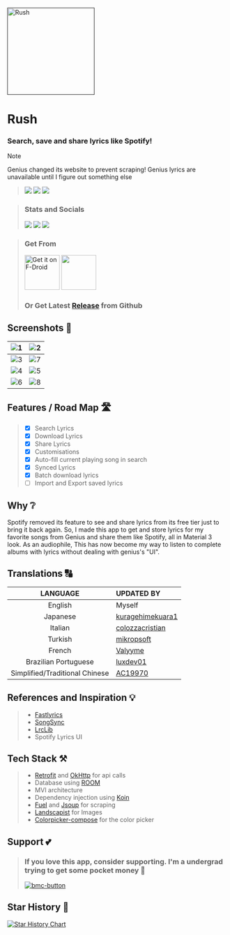 
[<img src="fastlane/metadata/android/en-US/images/icon200x200.png" alt="Rush" width="200"/>]()

# Rush
### Search, save and share lyrics like Spotify! 

> [!NOTE]
> Genius changed its website to prevent scraping!
> Genius lyrics are unavailable until I figure out something else

> [<img src="https://ziadoua.github.io/m3-Markdown-Badges/badges/Android/android2.svg">]()
> [<img src="https://ziadoua.github.io/m3-Markdown-Badges/badges/AndroidStudio/androidstudio3.svg">]()
> [<img src="https://ziadoua.github.io/m3-Markdown-Badges/badges/Kotlin/kotlin1.svg">]()

> ### Stats and Socials
> [<img src="https://m3-markdown-badges.vercel.app/stars/1/3/shub39/Rush">]()
> [<img src="https://m3-markdown-badges.vercel.app/issues/1/2/shub39/Rush">]()
> [<img src="https://ziadoua.github.io/m3-Markdown-Badges/badges/Discord/discord2.svg">](https://discord.gg/https://discord.gg/nxA2hgtEKf)

> ### Get From
> [<img src="https://fdroid.gitlab.io/artwork/badge/get-it-on.png" alt="Get it on F-Droid" height="80">](https://f-droid.org/packages/com.shub39.rush/)
> <a href="https://apt.izzysoft.de/packages/com.shub39.rush/latest"><img src="https://gitlab.com/IzzyOnDroid/repo/-/raw/master/assets/IzzyOnDroid.png" height="80"></a>
> ### Or Get Latest [Release](https://github.com/shub39/Rush/releases) from Github

## Screenshots 📱

| ![1](fastlane/metadata/android/en-US/images/phoneScreenshots/1.png) | ![2](fastlane/metadata/android/en-US/images/phoneScreenshots/2.png) |
|:-------------------------------------------------------------------:|:-------------------------------------------------------------------:|
| ![3](fastlane/metadata/android/en-US/images/phoneScreenshots/3.png) | ![7](fastlane/metadata/android/en-US/images/phoneScreenshots/7.png) |
| ![4](fastlane/metadata/android/en-US/images/phoneScreenshots/4.png) | ![5](fastlane/metadata/android/en-US/images/phoneScreenshots/5.png) | 
| ![6](fastlane/metadata/android/en-US/images/phoneScreenshots/6.png) | ![8](fastlane/metadata/android/en-US/images/phoneScreenshots/8.png) |

## Features / Road Map 🛣️
>- [x] Search Lyrics
>- [x] Download Lyrics
>- [x] Share Lyrics
>- [x] Customisations
>- [x] Auto-fill current playing song in search 
>- [x] Synced Lyrics
>- [x] Batch download lyrics
>- [ ] Import and Export saved lyrics

## Why ❔
Spotify removed its feature to see and share lyrics from its free tier just to bring it back again. 
So, I made this app to get and store lyrics for my favorite songs from Genius and share them like Spotify,
all in Material 3 look. As an audiophile, This has now become my way to listen to complete albums with lyrics without 
dealing with genius's "UI".

## Translations 🔠

|            LANGUAGE            | UPDATED BY                                               |
|:------------------------------:|:---------------------------------------------------------|
|            English             | Myself                                                   |
|            Japanese            | [kuragehimekuara1](https://github.com/kuragehimekurara1) |
|            Italian             | [colozzacristian](https://github.com/colozzacristian)    |
|            Turkish             | [mikropsoft](https://github.com/mikropsoft)              |
|             French             | [Valyyme](https://github.com/Valyyme)                    |
|      Brazilian Portuguese      | [luxdev01](https://github.com/luxdev01)                  | 
| Simplified/Traditional Chinese | [AC19970](https://github.com/AC19970)                    |



## References and Inspiration 💡

>- [Fastlyrics](https://github.com/TecCheck/FastLyrics)
>- [SongSync](https://github.com/Lambada10/SongSync)
>- [LrcLib](https://lrclib.net/) 
>- Spotify Lyrics UI

## Tech Stack ⚒️

>- [Retrofit](https://square.github.io/retrofit/) and [OkHttp](https://square.github.io/okhttp/) for api calls
>- Database using [ROOM](https://developer.android.com/jetpack/androidx/releases/room)
>- MVI architecture
>- Dependency injection using [Koin](https://insert-koin.io/docs/reference/koin-compose/compose/)
>- [Fuel](https://github.com/kittinunf/fuel) and [Jsoup](https://jsoup.org/) for scraping
>- [Landscapist](https://github.com/skydoves/landscapist) for Images
>- [Colorpicker-compose](https://github.com/skydoves/colorpicker-compose) for the color picker

## Support 💕
> ### If you love this app, consider supporting. I'm a undergrad trying to get some pocket money 🥹
> [<img alt="bmc-button" src="https://ziadoua.github.io/m3-Markdown-Badges/badges/BuyMeACoffee/buymeacoffee3.svg">](https://www.buymeacoffee.com/shub39)

## Star History 🌟

[![Star History Chart](https://api.star-history.com/svg?repos=shub39/Rush&type=Date)](https://star-history.com/#shub39/Rush&Date)
